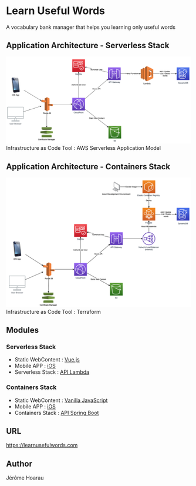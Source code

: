 # Learn Useful Words
A vocabulary bank manager that helps you learning only useful words

## Application Architecture - Serverless Stack
![application_architecture](/misc/application_architecture_serverless.png)
Infrastructure as Code Tool : AWS Serverless Application Model

## Application Architecture - Containers Stack
![application_architecture](/misc/application_architecture_containers.png)
Infrastructure as Code Tool : Terraform

## Modules
### Serverless Stack
* Static WebContent : [Vue.js](https://github.com/Jayrome974/hanzi_ui_vue)
* Mobile APP : [iOS](https://github.com/Jayrome974/hanzi_ios_uikit)
* Serverless Stack : [API Lambda](https://github.com/Jayrome974/hanzi_api_serverless)
### Containers Stack
* Static WebContent : [Vanilla JavaScript](https://github.com/Jayrome974/hanzi_ui)
* Mobile APP : [iOS](https://github.com/Jayrome974/hanzi_ios_uikit)
* Containers Stack : [API Spring Boot](https://github.com/Jayrome974/hanzi_springmvc)

## URL
https://learnusefulwords.com

## Author
Jérôme Hoarau
